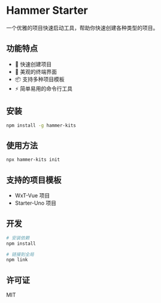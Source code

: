 # Hammer Starter

一个优雅的项目快速启动工具，帮助你快速创建各种类型的项目。

## 功能特点

- 🚀 快速创建项目
- 🎨 美观的终端界面
- 📦 支持多种项目模板
- ⚡️ 简单易用的命令行工具

## 安装

```bash
npm install -g hammer-kits
```

## 使用方法

```bash
npx hammer-kits init
```

## 支持的项目模板

- WxT-Vue 项目
- Starter-Uno 项目

## 开发

```bash
# 安装依赖
npm install

# 链接到全局
npm link
```

## 许可证

MIT

